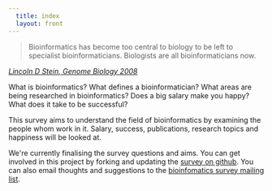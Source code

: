```yaml
--- 
  title: index
  layout: front
---
```


> Bioinformatics has become too central to biology to be left to specialist bioinformaticians. Biologists are all bioinformaticians now.

<cite><a href="http://genomebiology.com/content/9/12/114">Lincoln D Stein, Genome Biology 2008</a></cite>

What is bioinformatics? What defines a bioinformatician? What areas are being
researched in bioinformatics? Does a big salary make you happy? What does it
take to be successful?

This survey aims to understand the field of bioinformatics by examining the
people whom work in it. Salary, success, publications, research topics and
happiness will be looked at.

We're currently finalising the survey questions and aims. You can get involved
in this project by forking and updating the [survey on github][github]. You can
also email thoughts and suggestions to the [bioinfomatics survey mailing
list][mailinglist].

[github]: https://github.com/michaelbarton/bioinformatics-career-survey
[mailinglist]: mailto:bioinfsurvey@librelist.com
